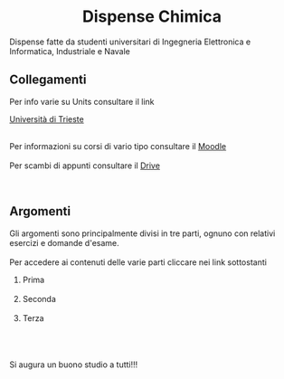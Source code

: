 <html><head><meta http-equiv="Content-Type" content="text/html; charset=UTF-8">
<meta name="author" content="zzzzzz">
</head>
<body>

<h1 align="center">Dispense Chimica</h1>
Dispense fatte da studenti universitari di Ingegneria Elettronica e Informatica, Industriale e Navale


<h2> Collegamenti </h2>

Per info varie su Units consultare il link

<a href="http://www.units.it/" target="_blank"> Università di Trieste </a> <br>
<br>

Per informazioni su corsi di vario tipo consultare il
<a href="https://moodle2.units.it/" target="_blank"> Moodle </a> <br>
<br>
Per scambi di appunti consultare il 
<a href="https://drive.google.com/drive/folders/1wkbVE1E5jIn01Hzj7281i_3nzxa3KTFD" target="_blank"> Drive </a> <br>

<br>
<h2>Argomenti</h2>
Gli argomenti sono principalmente divisi in tre parti, ognuno con relativi esercizi e domande d'esame.<br><br>
Per accedere ai contenuti delle varie parti cliccare nei link sottostanti

<ol>
    <li>  Prima </a> </li> <br>
    <li>  Seconda </a> </li> <br>
    <li>  Terza </a> </li> <br> 
</ol>
<br><br>
Si augura un buono studio a tutti!!!







</body></html>
